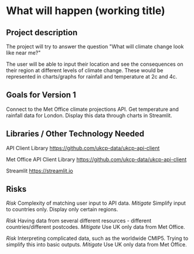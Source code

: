 # What will happen (working title)

## Project description

The project will try to answer the question "What will climate change look like near me?"

The user will be able to input their location and see the consequences on their region at different levels of climate change. These would be represented in charts/graphs for rainfall and temperature at 2c and 4c.

## Goals for Version 1

Connect to the Met Office climate projections API. Get temperature and rainfall data for London. Display this data through charts in Streamlit.

## Libraries / Other Technology Needed

API Client Library
https://github.com/ukcp-data/ukcp-api-client

Met Office API Client Library
https://github.com/ukcp-data/ukcp-api-client

Streamlit
https://streamlit.io


## Risks

_Risk_
Complexity of matching user input to API data.
_Mitigate_
Simplify input to countries only. Display only certain regions.

_Risk_
Having data from several different resources - different countries/different postcodes.
_Mitigate_
Use UK only data from Met Office.

_Risk_
Interpreting complicated data, such as the worldwide CMIP5. Trying to simplify this into basic outputs.
_Mitigate_
Use UK only data from Met Office.

